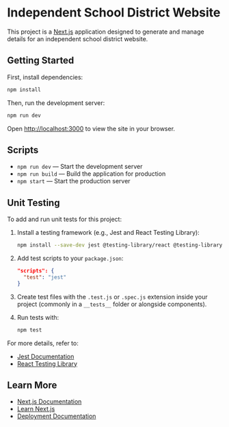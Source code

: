 # Independent School District Website

This project is a [Next.js](https://nextjs.org/) application designed to generate and manage details for an independent school district website.

## Getting Started

First, install dependencies:

```bash
npm install
```

Then, run the development server:

```bash
npm run dev
```

Open [http://localhost:3000](http://localhost:3000) to view the site in your browser.

## Scripts

- `npm run dev` — Start the development server
- `npm run build` — Build the application for production
- `npm start` — Start the production server

## Unit Testing

To add and run unit tests for this project:

1. Install a testing framework (e.g., Jest and React Testing Library):

    ```bash
    npm install --save-dev jest @testing-library/react @testing-library/jest-dom
    ```

2. Add test scripts to your `package.json`:

    ```json
    "scripts": {
      "test": "jest"
    }
    ```

3. Create test files with the `.test.js` or `.spec.js` extension inside your project (commonly in a `__tests__` folder or alongside components).

4. Run tests with:

    ```bash
    npm test
    ```

For more details, refer to:

- [Jest Documentation](https://jestjs.io/docs/getting-started)
- [React Testing Library](https://testing-library.com/docs/react-testing-library/intro/)

## Learn More

- [Next.js Documentation](https://nextjs.org/docs)
- [Learn Next.js](https://nextjs.org/learn)
- [Deployment Documentation](https://nextjs.org/docs/deployment)
